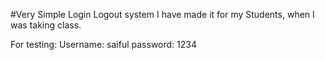 #Very Simple Login Logout system
I have made it for my Students, when I was taking class.

For testing:
Username: saiful
password: 1234
